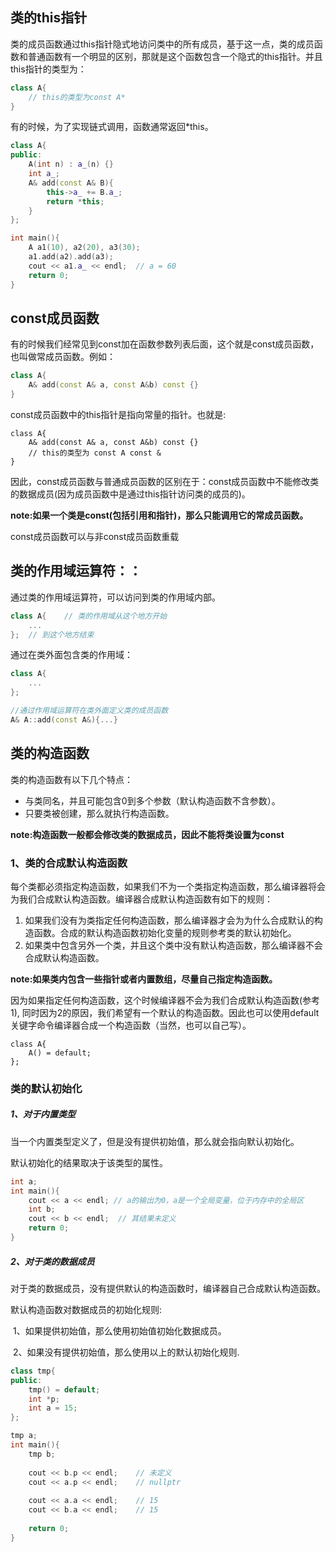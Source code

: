 ## 类的this指针

类的成员函数通过this指针隐式地访问类中的所有成员，基于这一点，类的成员函数和普通函数有一个明显的区别，那就是这个函数包含一个隐式的this指针。并且this指针的类型为：

```c++
class A{
	// this的类型为const A*
}
```

有的时候，为了实现链式调用，函数通常返回*this。

```c++
class A{
public:
    A(int n) : a_(n) {}
    int a_;
    A& add(const A& B){
        this->a_ += B.a_;
        return *this;
    }
};

int main(){
    A a1(10), a2(20), a3(30);
    a1.add(a2).add(a3);
    cout << a1.a_ << endl;	// a = 60
    return 0;
}
```

## const成员函数

有的时候我们经常见到const加在函数参数列表后面，这个就是const成员函数，也叫做常成员函数。例如：

```c++
class A{
	A& add(const A& a, const A&b) const {}
}
```

const成员函数中的this指针是指向常量的指针。也就是:

```
class A{
	A& add(const A& a, const A&b) const {}
	// this的类型为 const A const &
}
```

因此，const成员函数与普通成员函数的区别在于：const成员函数中不能修改类的数据成员(因为成员函数中是通过this指针访问类的成员的)。

**note:如果一个类是const(包括引用和指针)，那么只能调用它的常成员函数。**



const成员函数可以与非const成员函数重载

## 类的作用域运算符：：

通过类的作用域运算符，可以访问到类的作用域内部。

```c++
class A{	// 类的作用域从这个地方开始
	...
};	// 到这个地方结束
```

通过在类外面包含类的作用域：

```c++
class A{
	...
};

//通过作用域运算符在类外面定义类的成员函数
A& A::add(const A&){...}
```



## 类的构造函数

类的构造函数有以下几个特点：

- 与类同名，并且可能包含0到多个参数（默认构造函数不含参数）。
- 只要类被创建，那么就执行构造函数。

**note:构造函数一般都会修改类的数据成员，因此不能将类设置为const**

### 1、类的合成默认构造函数

每个类都必须指定构造函数，如果我们不为一个类指定构造函数，那么编译器将会为我们合成默认构造函数。编译器合成默认构造函数有如下的规则：

1. 如果我们没有为类指定任何构造函数，那么编译器才会为为什么合成默认的构造函数。合成的默认构造函数初始化变量的规则参考类的默认初始化。
2. 如果类中包含另外一个类，并且这个类中没有默认构造函数，那么编译器不会合成默认构造函数。

**note:如果类内包含一些指针或者内置数组，尽量自己指定构造函数。**

因为如果指定任何构造函数，这个时候编译器不会为我们合成默认构造函数(参考1), 同时因为2的原因，我们希望有一个默认的构造函数。因此也可以使用default关键字命令编译器合成一个构造函数（当然，也可以自己写）。

```
class A{
	A() = default;
};
```

### 类的默认初始化

##### 1、对于内置类型

当一个内置类型定义了，但是没有提供初始值，那么就会指向默认初始化。

默认初始化的结果取决于该类型的属性。

```c++
int a;
int main(){
	cout << a << endl; // a的输出为0，a是一个全局变量，位于内存中的全局区
	int b;
	cout << b << endl;	// 其结果未定义
	return 0;
}
```

##### 2、对于类的数据成员

对于类的数据成员，没有提供默认的构造函数时，编译器自己合成默认构造函数。

默认构造函数对数据成员的初始化规则:

​	1、如果提供初始值，那么使用初始值初始化数据成员。

​	2、如果没有提供初始值，那么使用以上的默认初始化规则.

```c++
class tmp{
public:
    tmp() = default;
    int *p;
    int a = 15;
};

tmp a;
int main(){
    tmp b;
    
    cout << b.p << endl;	// 未定义 
    cout << a.p << endl;	// nullptr
    
    cout << a.a << endl;	// 15
    cout << b.a << endl;	// 15
    
    return 0;
}
```





